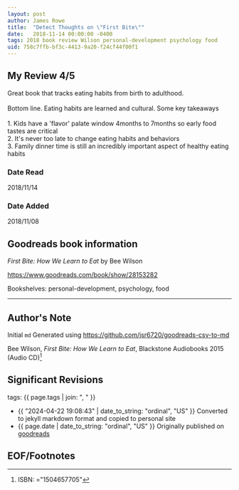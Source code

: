 ```yaml
---
layout: post
author: James Rowe
title:  "Detect Thoughts on \"First Bite\""
date:   2018-11-14 00:00:00 -0400
tags: 2018 book review Wilson personal-development psychology food
uid: 758c7ffb-bf3c-4413-9a20-f24cf44f00f1
---
```




## My Review 4/5

Great book that tracks eating habits from birth to adulthood.<br/><br/>Bottom line. Eating habits are learned and cultural. Some key takeaways<br/><br/>1. Kids have a 'flavor' palate window 4months to 7months so early food tastes are critical<br/>2. It's never too late to change eating habits and behaviors<br/>3. Family dinner time is still an incredibly important aspect of healthy eating habits

### Date Read
2018/11/14

### Date Added
2018/11/08

## Goodreads book information

*First Bite: How We Learn to Eat* by Bee Wilson

https://www.goodreads.com/book/show/28153282

Bookshelves: personal-development, psychology, food

---

## Author's Note

Initial `md` Generated using https://github.com/jsr6720/goodreads-csv-to-md

Bee Wilson, *First Bite: How We Learn to Eat*,  Blackstone Audiobooks 2015 (Audio CD)[^1]

## Significant Revisions

tags: {{ page.tags | join: ", " }} <!-- todo move this somewhere -->

- {{ "2024-04-22 19:08:43" | date_to_string: "ordinal", "US" }} Converted to jekyll markdown format and copied to personal site
- {{ page.date | date_to_string: "ordinal", "US" }} Originally published on [goodreads](https://www.goodreads.com)

## EOF/Footnotes

[^1]: ISBN: ="1504657705"